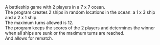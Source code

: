 A battleship game with 2 players in a 7 x 7 ocean.\
The program creates 2 ships in random locations in the ocean: a 1 x 3 ship and a 2 x 1 ship.\
The maximum turns allowed is 12.\
The program keeps the scores of the 2 players and determines the winner when all ships are sunk or the maximum turns are reached.\
And allows for rematch.
